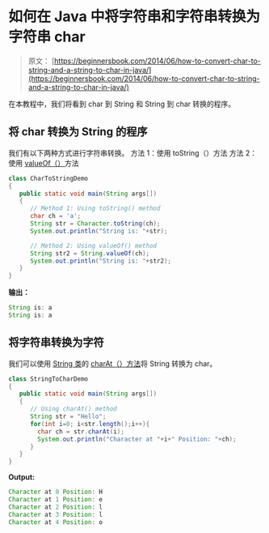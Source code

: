 # 如何在 Java 中将字符串和字符串转换为字符串 char

> 原文： [https://beginnersbook.com/2014/06/how-to-convert-char-to-string-and-a-string-to-char-in-java/](https://beginnersbook.com/2014/06/how-to-convert-char-to-string-and-a-string-to-char-in-java/)

在本教程中，我们将看到 char 到 String 和 String 到 char 转换的程序。

## 将 char 转换为 String 的程序

我们有以下两种方式进行字符串转换。
方法 1：使用 toString（）方法
方法 2：使用 [valueOf（）](https://beginnersbook.com/2013/12/java-string-copyvalueof-method-example/ "Java – String copyValueOf() Method example")方法

```java
class CharToStringDemo
{
   public static void main(String args[])
   {
      // Method 1: Using toString() method
      char ch = 'a';
      String str = Character.toString(ch);
      System.out.println("String is: "+str);

      // Method 2: Using valueOf() method
      String str2 = String.valueOf(ch);
      System.out.println("String is: "+str2);
   }
}
```

**输出：**

```java
String is: a
String is: a
```

## 将字符串转换为字符

我们可以使用 [String 类](https://beginnersbook.com/2013/12/java-strings/ "Java – String Class and its methods")的 [charAt（）方法](https://beginnersbook.com/2013/12/java-string-charat-method-example/ "Java – String charAt() Method example")将 String 转换为 char。

```java
class StringToCharDemo
{
   public static void main(String args[])
   {
      // Using charAt() method
      String str = "Hello";
      for(int i=0; i<str.length();i++){
        char ch = str.charAt(i);
        System.out.println("Character at "+i+" Position: "+ch);
      } 
   }
}
```

**Output:**

```java
Character at 0 Position: H
Character at 1 Position: e
Character at 2 Position: l
Character at 3 Position: l
Character at 4 Position: o
```